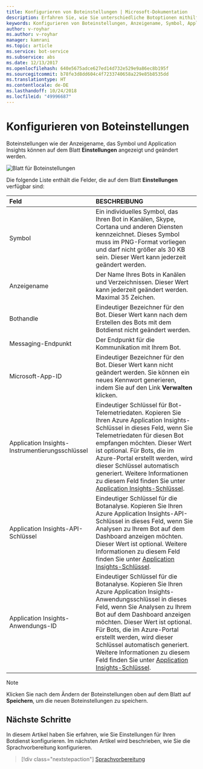 ```yaml
---
title: Konfigurieren von Boteinstellungen | Microsoft-Dokumentation
description: Erfahren Sie, wie Sie unterschiedliche Botoptionen mithilfe des Azure-Portals konfigurieren.
keywords: Konfigurieren von Boteinstellungen, Anzeigename, Symbol, Application Insights, Blatt „Einstellungen“
author: v-royhar
ms.author: v-royhar
manager: kamrani
ms.topic: article
ms.service: bot-service
ms.subservice: abs
ms.date: 12/13/2017
ms.openlocfilehash: 640e5675adce627ed14d732e529e9a86ec8b195f
ms.sourcegitcommit: b78fe3d8dd604c4f7233740658a229e85b8535dd
ms.translationtype: HT
ms.contentlocale: de-DE
ms.lasthandoff: 10/24/2018
ms.locfileid: "49996687"
---
```

# <a name="configure-bot-settings"></a>Konfigurieren von Boteinstellungen

Boteinstellungen wie der Anzeigename, das Symbol und Application Insights können auf dem Blatt **Einstellungen** angezeigt und geändert werden.

![Blatt für Boteinstellungen](~/media/bot-service-portal-configure-settings/bot-settings-blade.png)

Die folgende Liste enthält die Felder, die auf dem Blatt **Einstellungen** verfügbar sind:

| Feld | BESCHREIBUNG |
| :---  | :---        |
| Symbol | Ein individuelles Symbol, das Ihren Bot in Kanälen, Skype, Cortana und anderen Diensten kennzeichnet. Dieses Symbol muss im PNG-Format vorliegen und darf nicht größer als 30 KB sein. Dieser Wert kann jederzeit geändert werden. |
| Anzeigename | Der Name Ihres Bots in Kanälen und Verzeichnissen. Dieser Wert kann jederzeit geändert werden. Maximal 35 Zeichen. |
| Bothandle | Eindeutiger Bezeichner für den Bot. Dieser Wert kann nach dem Erstellen des Bots mit dem Botdienst nicht geändert werden. |
| Messaging-Endpunkt | Der Endpunkt für die Kommunikation mit Ihrem Bot. |
| Microsoft-App-ID | Eindeutiger Bezeichner für den Bot. Dieser Wert kann nicht geändert werden. Sie können ein neues Kennwort generieren, indem Sie auf den Link **Verwalten** klicken. |
| Application Insights-Instrumentierungsschlüssel | Eindeutiger Schlüssel für Bot-Telemetriedaten. Kopieren Sie Ihren Azure Application Insights-Schlüssel in dieses Feld, wenn Sie Telemetriedaten für diesen Bot empfangen möchten. Dieser Wert ist optional. Für Bots, die im Azure-Portal erstellt werden, wird dieser Schlüssel automatisch generiert. Weitere Informationen zu diesem Feld finden Sie unter [Application Insights-Schlüssel](~/bot-service-resources-app-insights-keys.md). |
| Application Insights-API-Schlüssel | Eindeutiger Schlüssel für die Botanalyse. Kopieren Sie Ihren Azure Application Insights-API-Schlüssel in dieses Feld, wenn Sie Analysen zu Ihrem Bot auf dem Dashboard anzeigen möchten. Dieser Wert ist optional. Weitere Informationen zu diesem Feld finden Sie unter [Application Insights-Schlüssel](~/bot-service-resources-app-insights-keys.md). |
| Application Insights-Anwendungs-ID | Eindeutiger Schlüssel für die Botanalyse. Kopieren Sie Ihren Azure Application Insights-Anwendungsschlüssel in dieses Feld, wenn Sie Analysen zu Ihrem Bot auf dem Dashboard anzeigen möchten. Dieser Wert ist optional. Für Bots, die im Azure-Portal erstellt werden, wird dieser Schlüssel automatisch generiert. Weitere Informationen zu diesem Feld finden Sie unter [Application Insights-Schlüssel](~/bot-service-resources-app-insights-keys.md). |

> [!NOTE]
> Klicken Sie nach dem Ändern der Boteinstellungen oben auf dem Blatt auf **Speichern**, um die neuen Boteinstellungen zu speichern.

## <a name="next-steps"></a>Nächste Schritte
In diesem Artikel haben Sie erfahren, wie Sie Einstellungen für Ihren Botdienst konfigurieren. Im nächsten Artikel wird beschrieben, wie Sie die Sprachvorbereitung konfigurieren.
> [!div class="nextstepaction"]
> [Sprachvorbereitung](bot-service-manage-speech-priming.md)